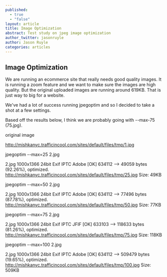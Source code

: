 ```yaml
---
published: 
  - true
  - "false"
layout: article
title: Image Optimization
abstract: Test study on jpeg image optimization
author_twitter: jasonruyle
author: Jason Ruyle
categories: articles
---
```


## Image Optimization
We are running an ecommerce site that really needs good quality images.  It is running a zoom feature and we want to make sure the images are high quality.  But the original uploaded images are running around 619KB.  That is just way to big for a website.

We've had a lot of success running jpegoptim and so I decided to take a shot at a few settings.

Based off the results below, I think we are probably going with --max-75 (75.jpg).

original image

http://mishkanyc.trafficincool.com/sites/default/files/tmp/1.jpg

jpegoptim --max=25 2.jpg

2.jpg 1000x1366 24bit Exif IPTC Adobe  [OK] 634112 --> 49059 bytes (92.26%), optimized.
http://mishkanyc.trafficincool.com/sites/default/files/tmp/25.jpg
Size: 49KB

jpegoptim --max=50 2.jpg

2.jpg 1000x1366 24bit Exif IPTC Adobe  [OK] 634112 --> 77496 bytes (87.78%), optimized.
http://mishkanyc.trafficincool.com/sites/default/files/tmp/50.jpg
Size: 77KB

jpegoptim --max=75 2.jpg

2.jpg 1000x1366 24bit Exif IPTC JFIF  [OK] 633103 --> 118633 bytes (81.26%), optimized.
http://mishkanyc.trafficincool.com/sites/default/files/tmp/75.jpg
Size: 118KB

jpegoptim --max=100 2.jpg

2.jpg 1000x1366 24bit Exif IPTC Adobe  [OK] 634112 --> 509479 bytes (19.65%), optimized.
http://mishkanyc.trafficincool.com/sites/default/files/tmp/100.jpg
Size: 509KB
